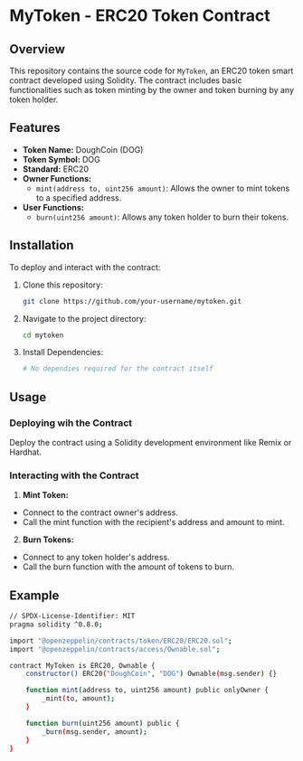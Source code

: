 # MyToken - ERC20 Token Contract



## Overview

This repository contains the source code for `MyToken`, an ERC20 token smart contract developed using Solidity. The contract includes basic functionalities such as token minting by the owner and token burning by any token holder.

## Features

- **Token Name:** DoughCoin (DOG)
- **Token Symbol:** DOG
- **Standard:** ERC20
- **Owner Functions:**
  - `mint(address to, uint256 amount)`: Allows the owner to mint tokens to a specified address.
- **User Functions:**
  - `burn(uint256 amount)`: Allows any token holder to burn their tokens.

## Installation

To deploy and interact with the contract:

1. Clone this repository:

   ```bash
   git clone https://github.com/your-username/mytoken.git
2. Navigate to the project directory:   
    ```bash
    cd mytoken
3. Install Dependencies:
    ```bash
    # No dependies required for the contract itself

## Usage
### Deploying wih the Contract
Deploy the contract using a Solidity development environment like Remix or Hardhat.        

### Interacting with the Contract
1. **Mint Token:** 
- Connect to the contract owner's address.
- Call the mint function with the recipient's address and amount to mint.

2. **Burn Tokens:**
- Connect to any token holder's address.
- Call the burn function with the amount of tokens to burn.

## Example
``` bash
// SPDX-License-Identifier: MIT
pragma solidity ^0.8.0;

import "@openzeppelin/contracts/token/ERC20/ERC20.sol";
import "@openzeppelin/contracts/access/Ownable.sol";

contract MyToken is ERC20, Ownable {
    constructor() ERC20("DoughCoin", "DOG") Ownable(msg.sender) {}

    function mint(address to, uint256 amount) public onlyOwner {
        _mint(to, amount);
    }

    function burn(uint256 amount) public {
        _burn(msg.sender, amount);
    }
}
```
